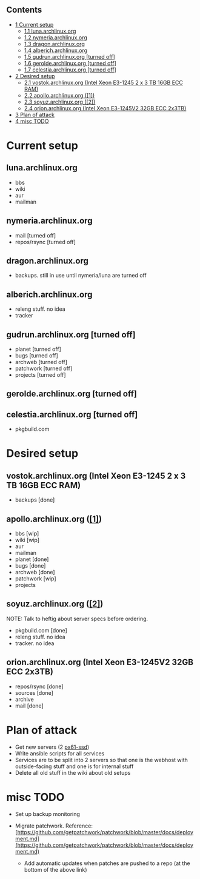 ## Contents

*   [1 Current setup](#Current_setup)
    *   [1.1 luna.archlinux.org](#luna.archlinux.org)
    *   [1.2 nymeria.archlinux.org](#nymeria.archlinux.org)
    *   [1.3 dragon.archlinux.org](#dragon.archlinux.org)
    *   [1.4 alberich.archlinux.org](#alberich.archlinux.org)
    *   [1.5 gudrun.archlinux.org [turned off]](#gudrun.archlinux.org_.5Bturned_off.5D)
    *   [1.6 gerolde.archlinux.org [turned off]](#gerolde.archlinux.org_.5Bturned_off.5D)
    *   [1.7 celestia.archlinux.org [turned off]](#celestia.archlinux.org_.5Bturned_off.5D)
*   [2 Desired setup](#Desired_setup)
    *   [2.1 vostok.archlinux.org (Intel Xeon E3-1245 2 x 3 TB 16GB ECC RAM)](#vostok.archlinux.org_.28Intel_Xeon_E3-1245_2_x_3_TB_16GB_ECC_RAM.29)
    *   [2.2 apollo.archlinux.org ([1])](#apollo.archlinux.org_.28.5B1.5D.29)
    *   [2.3 soyuz.archlinux.org ([2])](#soyuz.archlinux.org_.28.5B2.5D.29)
    *   [2.4 orion.archlinux.org (Intel Xeon E3-1245V2 32GB ECC 2x3TB)](#orion.archlinux.org_.28Intel_Xeon_E3-1245V2_32GB_ECC_2x3TB.29)
*   [3 Plan of attack](#Plan_of_attack)
*   [4 misc TODO](#misc_TODO)

# Current setup

## luna.archlinux.org

*   bbs
*   wiki
*   aur
*   mailman

## nymeria.archlinux.org

*   mail [turned off]
*   repos/rsync [turned off]

## dragon.archlinux.org

*   backups. still in use until nymeria/luna are turned off

## alberich.archlinux.org

*   releng stuff. no idea
*   tracker

## gudrun.archlinux.org [turned off]

*   planet [turned off]
*   bugs [turned off]
*   archweb [turned off]
*   patchwork [turned off]
*   projects [turned off]

## gerolde.archlinux.org [turned off]

## celestia.archlinux.org [turned off]

*   pkgbuild.com

# Desired setup

## vostok.archlinux.org (Intel Xeon E3-1245 2 x 3 TB 16GB ECC RAM)

*   backups [done]

## apollo.archlinux.org ([[1]](https://www.hetzner.de/de/hosting/produkte_rootserver/px61ssd))

*   bbs [wip]
*   wiki [wip]
*   aur
*   mailman
*   planet [done]
*   bugs [done]
*   archweb [done]
*   patchwork [wip]
*   projects

## soyuz.archlinux.org ([[2]](https://www.hetzner.de/de/hosting/produkte_rootserver/px61ssd))

NOTE: Talk to heftig about server specs before ordering.

*   pkgbuild.com [done]
*   releng stuff. no idea
*   tracker. no idea

## orion.archlinux.org (Intel Xeon E3-1245V2 32GB ECC 2x3TB)

*   repos/rsync [done]
*   sources [done]
*   archive
*   mail [done]

# Plan of attack

*   Get new servers (2 [px61-ssd](https://www.hetzner.de/de/hosting/produkte_rootserver/px61ssd))
*   Write ansible scripts for all services
*   Services are to be split into 2 servers so that one is the webhost with outside-facing stuff and one is for internal stuff
*   Delete all old stuff in the wiki about old setups

# misc TODO

*   Set up backup monitoring

*   Migrate patchwork. Reference: [https://github.com/getpatchwork/patchwork/blob/master/docs/deployment.md](https://github.com/getpatchwork/patchwork/blob/master/docs/deployment.md)
    *   Add automatic updates when patches are pushed to a repo (at the bottom of the above link)